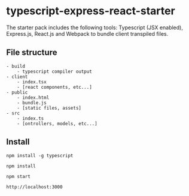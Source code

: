 # typescript-express-react-starter
The starter pack includes the following tools: Typescript (JSX enabled), Express.js, React.js and Webpack to bundle client transpiled files.

## File structure
```
- build
    - typescript compiler output
- client
    - index.tsx
    - [react components, etc...]
- public
    - index.html
    - bundle.js
    - [static files, assets]
- src
    - index.ts
    - [ontrollers, models, etc...]
```

## Install
```npm install -g typescript```

```npm install```

```npm start```

```http://localhost:3000```
